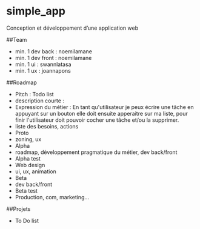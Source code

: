 # simple_app

Conception et développement d’une application web

##Team

- min. 1 dev back : noemilamane
- min. 1 dev front : noemilamane
- min. 1 ui : swannlatasa
- min. 1 ux : joannapons

##Roadmap

- Pitch : Todo list
- description courte : 
- Expression du métier : En tant qu'utilisateur je peux écrire une tâche en appuyant
sur un bouton elle doit ensuite apperaitre sur ma liste, pour finir l'utilisateur
doit pouvoir cocher une tâche et/ou la supprimer.
- liste des besoins, actions
- Proto
- zoning, ux
- Alpha
- roadmap, développement pragmatique du métier, dev back/front
- Alpha test
- Web design
- ui, ux, animation
- Beta
- dev back/front
- Beta test
- Production, com, marketing…

##Projets

- To Do list 
